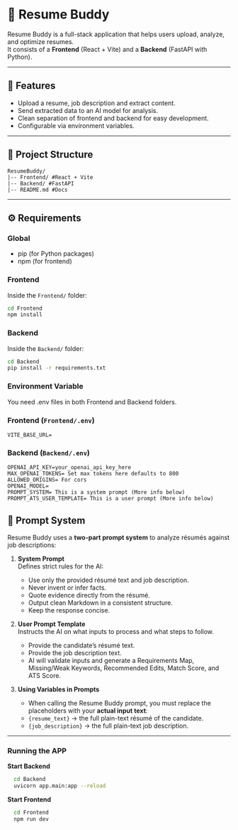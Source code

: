 # 📄 Resume Buddy
Resume Buddy is a full-stack application that helps users upload, analyze, and optimize resumes.  
It consists of a **Frontend** (React + Vite) and a **Backend** (FastAPI with Python).

---

## 🚀 Features
- Upload a resume, job description and extract content.
- Send extracted data to an AI model for analysis.
- Clean separation of frontend and backend for easy development.
- Configurable via environment variables.

---

## 📂 Project Structure
```
ResumeBuddy/
|-- Frontend/ #React + Vite
|-- Backend/ #FastAPI 
|-- README.md #Docs
```

---

## ⚙️ Requirements

### Global
- pip (for Python packages)
- npm (for frontend)

### Frontend
Inside the `Frontend/` folder:
```bash
cd Frontend
npm install
```

### Backend
Inside the `Backend/` folder:
```bash
cd Backend
pip install -r requirements.txt
```

### Environment Variable 
You need .env files in both Frontend and Backend folders.

### Frontend (`Frontend/.env`)
```env
VITE_BASE_URL=
```

### Backend (`Backend/.env`)
```env
OPENAI_API_KEY=your_openai_api_key_here
MAX_OPENAI_TOKENS= Set max tokens here defaults to 800
ALLOWED_ORIGINS= For cors
OPENAI_MODEL=
PROMPT_SYSTEM= This is a system prompt (More info below)
PROMPT_ATS_USER_TEMPLATE= This is a user prompt (More info below)
```
## 📝 Prompt System

Resume Buddy uses a **two-part prompt system** to analyze résumés against job descriptions:

1. **System Prompt**  
   Defines strict rules for the AI:  
   - Use only the provided résumé text and job description.  
   - Never invent or infer facts.  
   - Quote evidence directly from the résumé.  
   - Output clean Markdown in a consistent structure.  
   - Keep the response concise.  

2. **User Prompt Template**  
   Instructs the AI on what inputs to process and what steps to follow.  
   - Provide the candidate’s résumé text.  
   - Provide the job description text.  
   - AI will validate inputs and generate a Requirements Map, Missing/Weak Keywords, Recommended Edits, Match Score, and ATS Score.

3. **Using Variables in Prompts**
    - When calling the Resume Buddy prompt, you must replace the placeholders with your **actual input text**:
    - `{resume_text}` → the full plain-text résumé of the candidate.  
    - `{job_description}` → the full plain-text job description.

---

### Running the APP

**Start Backend**
```Bash
  cd Backend
  uvicorn app.main:app --reload

```

**Start Frontend**
```Bash
  cd Frontend
  npm run dev
```


